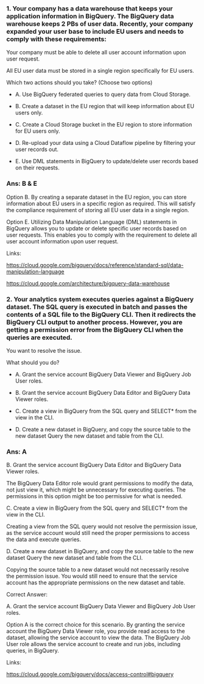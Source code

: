 ### 1. Your company has a data warehouse that keeps your application information in BigQuery. The BigQuery data warehouse keeps 2 PBs of user data. Recently, your company expanded your user base to include EU users and needs to comply with these requirements:

Your company must be able to delete all user account information upon user request.

All EU user data must be stored in a single region specifically for EU users.

Which two actions should you take? (Choose two options)

- A. Use BigQuery federated queries to query data from Cloud Storage.

- B. Create a dataset in the EU region that will keep information about EU users only.

- C. Create a Cloud Storage bucket in the EU region to store information for EU users only.

- D. Re-upload your data using a Cloud Dataflow pipeline by filtering your user records out.

- E. Use DML statements in BigQuery to update/delete user records based on their requests.

### Ans: B & E

Option B. By creating a separate dataset in the EU region, you can store information about EU users in a specific region as required. This will satisfy the compliance requirement of storing all EU user data in a single region.

Option E. Utilizing Data Manipulation Language (DML) statements in BigQuery allows you to update or delete specific user records based on user requests. This enables you to comply with the requirement to delete all user account information upon user request.

Links:

https://cloud.google.com/bigquery/docs/reference/standard-sql/data-manipulation-language

https://cloud.google.com/architecture/bigquery-data-warehouse

### 2. Your analytics system executes queries against a BigQuery dataset. The SQL query is executed in batch and passes the contents of a SQL file to the BigQuery CLI. Then it redirects the BigQuery CLI output to another process. However, you are getting a permission error from the BigQuery CLI when the queries are executed.
You want to resolve the issue.

What should you do?

- A. Grant the service account BigQuery Data Viewer and BigQuery Job User roles.

- B. Grant the service account BigQuery Data Editor and BigQuery Data Viewer roles.

- C. Create a view in BigQuery from the SQL query and SELECT* from the view in the CLI.

- D. Create a new dataset in BigQuery, and copy the source table to the new dataset Query the new dataset and table from the CLI.

### Ans: A

B. Grant the service account BigQuery Data Editor and BigQuery Data Viewer roles.

The BigQuery Data Editor role would grant permissions to modify the data, not just view it, which might be unnecessary for executing queries. The permissions in this option might be too permissive for what is needed.

C. Create a view in BigQuery from the SQL query and SELECT* from the view in the CLI.

Creating a view from the SQL query would not resolve the permission issue, as the service account would still need the proper permissions to access the data and execute queries.

D. Create a new dataset in BigQuery, and copy the source table to the new dataset Query the new dataset and table from the CLI.

Copying the source table to a new dataset would not necessarily resolve the permission issue. You would still need to ensure that the service account has the appropriate permissions on the new dataset and table.

Correct Answer:

A. Grant the service account BigQuery Data Viewer and BigQuery Job User roles.

Option A is the correct choice for this scenario. By granting the service account the BigQuery Data Viewer role, you provide read access to the dataset, allowing the service account to view the data. The BigQuery Job User role allows the service account to create and run jobs, including queries, in BigQuery.

Links:

https://cloud.google.com/bigquery/docs/access-control#bigquery